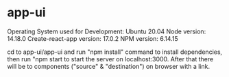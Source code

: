 # app-ui

Operating System used for Development: Ubuntu 20.04
Node version: 14.18.0
Create-react-app version: 17.0.2
NPM version: 6.14.15

cd to app-ui/app-ui and run "npm install" command to install dependencies, then run "npm start to start the server on localhost:3000.
After that there will be to components ("source" & "destination") on browser with a link.
